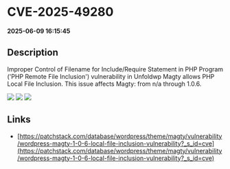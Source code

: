 # CVE-2025-49280

**2025-06-09 16:15:45**

## Description
Improper Control of Filename for Include/Require Statement in PHP Program ('PHP Remote File Inclusion') vulnerability in Unfoldwp Magty allows PHP Local File Inclusion. This issue affects Magty: from n/a through 1.0.6.

![](https://img.shields.io/static/v1?label=Score&message=8.1&color=red)
![](https://img.shields.io/static/v1?label=Severity&message=HIGH&color=red)
![](https://img.shields.io/static/v1?label=CWE&message=RFI&color=green)

## Links
- [https://patchstack.com/database/wordpress/theme/magty/vulnerability/wordpress-magty-1-0-6-local-file-inclusion-vulnerability?_s_id=cve](https://patchstack.com/database/wordpress/theme/magty/vulnerability/wordpress-magty-1-0-6-local-file-inclusion-vulnerability?_s_id=cve)
